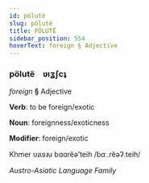 ```yaml
---
id: pölutë
slug: pölutë
title: PÖLUTË
sidebar_position: 554
hoverText: foreign § Adjective
---
```


### pölutë&emsp;<span kind="abugida">ʋıʓʃcʇ</span>

*foreign* **§** Adjective

**Verb**: to be foreign/exotic

**Noun**: foreignness/exoticness

**Modifier**: foreign/exotic

Khmer បរទេស bɑɑrĕəʼteih /ɓɑː.rĕəʔ.teih/

*Austro-Asiatic Language Family*